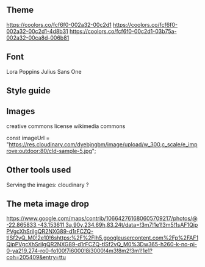 
## Theme
https://coolors.co/fcf6f0-002a32-00c2d1
https://coolors.co/fcf6f0-002a32-00c2d1-4d8b31
https://coolors.co/fcf6f0-00c2d1-03b75a-002a32-00ca8d-006b81

## Font
Lora
Poppins
Julius Sans One

## Style guide

## Images
creative commons license
wikimedia commons

const imageUrl =
   "https://res.cloudinary.com/dyebjngbm/image/upload/w_300,c_scale/e_improve:outdoor:80/cld-sample-5.jpg";


## Other tools used
Serving the images: cloudinary ?

## The meta image drop
https://www.google.com/maps/contrib/106642761680605709217/photos/@-22.865833,-43.153611,3a,90y,234.69h,83.24t/data=!3m7!1e1!3m5!1sAF1QipPVgcXhSriIgQR2NXG89-d1rFCZQ-tISf2vQ_M0!2e10!6shttps:%2F%2Flh5.googleusercontent.com%2Fp%2FAF1QipPVgcXhSriIgQR2NXG89-d1rFCZQ-tISf2vQ_M0%3Dw365-h260-k-no-pi-0-ya219.274-ro0-fo100!7i6000!8i3000!4m3!8m2!3m1!1e1?coh=205409&entry=ttu

